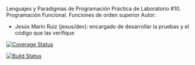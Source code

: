 Lenguajes y Paradigmas de Programación
Práctica de Laboratorio #10. Programación Funcional. Funciones de orden superior
Autor: 
   - Jesús Marín Ruiz (jesus/dev): encargado de desarrollar la pruebas y el código que las verifique

[![Coverage Status](https://coveralls.io/repos/alu0100502114/LPP_1_prct10/badge.svg?branch=jesus%2Fdev&service=github)](https://coveralls.io/github/alu0100502114/LPP_1_prct10?branch=jesus%2Fdev)

[![Build Status](https://travis-ci.org/alu0100502114/LPP_1_prct10.svg?branch=jesus%2Fdev)](https://travis-ci.org/alu0100502114/LPP_1_prct10)
